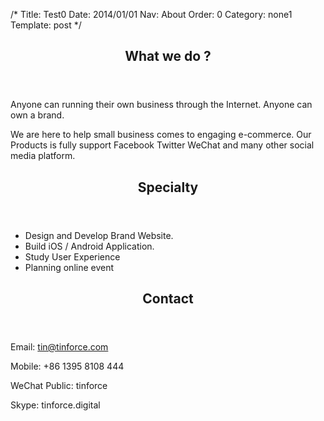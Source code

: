/*
Title: Test0
Date: 2014/01/01
Nav: About
Order: 0
Category: none1
Template: post
*/

<section class="row">
	<div class="col-md-6">
		<article>
			<header>
				<h2>What we do ?</h2>
			</header>
			<p>Anyone can running their own business through the Internet. Anyone can own a brand.</p>
			<p>We are here to help small business comes to engaging e-commerce. Our Products is fully support Facebook Twitter WeChat and many other social media platform.</p>
		</article>
	</div>
	<div class="col-md-6">
		<article>
			<header>
				<h2>Specialty</h2>
			</header>
			<ul>
				<li>Design and Develop Brand Website.</li>
				<li>Build iOS / Android Application.</li>
				<li>Study User Experience</li>
				<li>Planning online event</li>
			</ul>
		</article>
	</div>
	<div class="col-md-6">
		<article>
			<header>
				<h2>Contact</h2>
			</header>
			<p>Email: <a href="mailto:tin@tinforce.com">tin@tinforce.com</a></p>
			<p>Mobile: +86 1395 8108 444</p>
			<p>WeChat Public: tinforce</p>
			<p>Skype: tinforce.digital</p>
		</article>
	</div>
</section>
